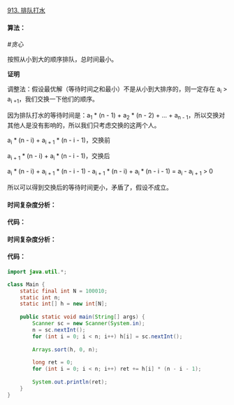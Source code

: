 [913. 排队打水](https://www.acwing.com/problem/content/description/915/)

#### 算法：

*#贪心*

按照从小到大的顺序排队，总时间最小。

**证明**

调整法：假设最优解（等待时间之和最小）不是从小到大排序的，则一定存在 a<sub>i</sub> > a<sub>i +1</sub>，我们交换一下他们的顺序。

因为排队打水的等待时间是：a<sub>1</sub> * (n - 1) + a<sub>2</sub> * (n - 2) + ... + a<sub>n - 1</sub>，所以交换对其他人是没有影响的，所以我们只考虑交换的这两个人。

a<sub>i</sub> * (n - i) + a<sub>i + 1</sub> * (n - i - 1)，交换前

a<sub>i + 1</sub> * (n - i) + a<sub>i </sub> * (n - i - 1)，交换后

a<sub>i</sub> * (n - i) + a<sub>i + 1</sub> * (n - i - 1) - a<sub>i + 1</sub> * (n - i) + a<sub>i </sub> * (n - i - 1) = a<sub>i</sub> - a<sub>i + 1</sub> > 0

所以可以得到交换后的等待时间更小，矛盾了，假设不成立。

#### 时间复杂度分析：



#### 代码：

#### 时间复杂度分析：



#### 代码：

```java
import java.util.*;

class Main {
    static final int N = 100010;
    static int n;
    static int[] h = new int[N];
    
    public static void main(String[] args) {
        Scanner sc = new Scanner(System.in);
        n = sc.nextInt();
        for (int i = 0; i < n; i++) h[i] = sc.nextInt();
        
        Arrays.sort(h, 0, n);
        
        long ret = 0;
        for (int i = 0; i < n; i++) ret += h[i] * (n - i - 1);
        
        System.out.println(ret);
    } 
}
```

